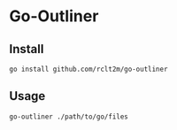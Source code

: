 # Go-Outliner

## Install

    go install github.com/rclt2m/go-outliner

## Usage

    go-outliner ./path/to/go/files